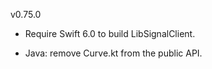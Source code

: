 v0.75.0

- Require Swift 6.0 to build LibSignalClient.

- Java: remove Curve.kt from the public API.
